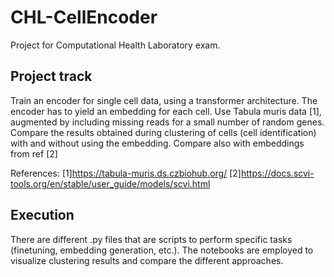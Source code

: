 # CHL-CellEncoder

Project for Computational Health Laboratory exam.

## Project track
Train an encoder for single cell data, using a transformer architecture.
The encoder has to yield an embedding for each cell.
Use Tabula muris data [1], augmented by including missing reads for a small number of random genes. Compare the results obtained during clustering of cells (cell identification) with and without using the embedding. Compare also with embeddings from ref [2]

References:
[1]https://tabula-muris.ds.czbiohub.org/ 
[2]https://docs.scvi-tools.org/en/stable/user_guide/models/scvi.html 

## Execution
There are different .py files that are scripts to perform specific tasks (finetuning, embedding generation, etc.).
The notebooks are employed to visualize clustering results and compare the different approaches.